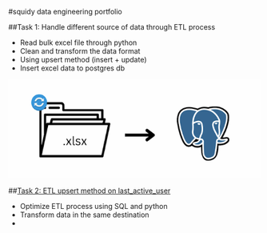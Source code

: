 #squidy
data engineering portfolio


##Task 1: Handle different source of data through ETL process
- Read bulk excel file through python
- Clean and transform the data format
- Using upsert method (insert + update)
- Insert excel data to postgres db


![Target source and its destination](P1.png)

##[Task 2: ETL upsert method on last_active_user](https://github.com/lhhorng/ETL_upsert_method)
- Optimize ETL process using SQL and python
- Transform data in the same destination
- 




